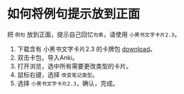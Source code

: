 # 如何将例句提示放到正面
把 `例句` 放到正面，提示自己回忆`句素`，请使用 `小黑书文字卡片2.3`。

1. 下载含有 小黑书文字卡片2.3 的卡牌包 [download](../template/小黑书文字卡片2.3.apkg)。
2. 双击卡包，导入Anki。
3. 打开浏览，选中所有需要更改类型的卡片。
4. 鼠标右键，选择 `改变笔记类型`。
5. 选择 `小黑书文字卡片2.3`，确认，完成。

